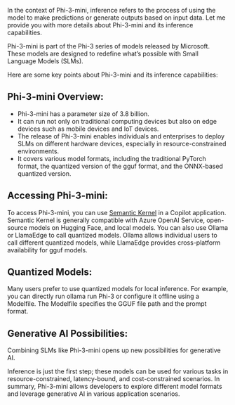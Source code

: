 In the context of Phi-3-mini, inference refers to the process of using the model to make predictions or generate outputs based on input data. Let me provide you with more details about Phi-3-mini and its inference capabilities.

Phi-3-mini is part of the Phi-3 series of models released by Microsoft. These models are designed to redefine what’s possible with Small Language Models (SLMs). 

Here are some key points about Phi-3-mini and its inference capabilities:

## **Phi-3-mini Overview:**
- Phi-3-mini has a parameter size of 3.8 billion.
- It can run not only on traditional computing devices but also on edge devices such as mobile devices and IoT devices.
- The release of Phi-3-mini enables individuals and enterprises to deploy SLMs on different hardware devices, especially in resource-constrained environments.
- It covers various model formats, including the traditional PyTorch format, the quantized version of the gguf format, and the ONNX-based quantized version.

## **Accessing Phi-3-mini:**
To access Phi-3-mini, you can use [Semantic Kernel](https://github.com/microsoft/SemanticKernelCookBook) in a Copilot application. Semantic Kernel is generally compatible with Azure OpenAI Service, open-source models on Hugging Face, and local models.
You can also use Ollama or LlamaEdge to call quantized models. Ollama allows individual users to call different quantized models, while LlamaEdge provides cross-platform availability for gguf models.

## **Quantized Models:**
Many users prefer to use quantized models for local inference.
For example, you can directly run ollama run Phi-3 or configure it offline using a Modelfile. The Modelfile specifies the GGUF file path and the prompt format.

## **Generative AI Possibilities:**
Combining SLMs like Phi-3-mini opens up new possibilities for generative AI. 

Inference is just the first step; these models can be used for various tasks in resource-constrained, latency-bound, and cost-constrained scenarios.
In summary, Phi-3-mini allows developers to explore different model formats and leverage generative AI in various application scenarios.
